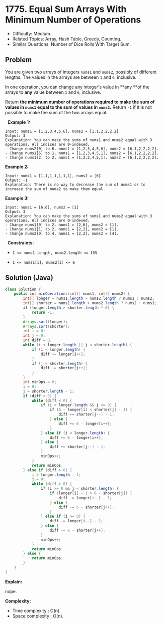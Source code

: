 # 1775. Equal Sum Arrays With Minimum Number of Operations

- Difficulty: Medium.
- Related Topics: Array, Hash Table, Greedy, Counting.
- Similar Questions: Number of Dice Rolls With Target Sum.

## Problem

You are given two arrays of integers ```nums1``` and ```nums2```, possibly of different lengths. The values in the arrays are between ```1``` and ```6```, inclusive.

In one operation, you can change any integer's value in **any **of the arrays to **any** value between ```1``` and ```6```, inclusive.

Return **the minimum number of operations required to make the sum of values in **```nums1```** equal to the sum of values in **```nums2```**.** Return ```-1```​​​​​ if it is not possible to make the sum of the two arrays equal.

 
**Example 1:**

```
Input: nums1 = [1,2,3,4,5,6], nums2 = [1,1,2,2,2,2]
Output: 3
Explanation: You can make the sums of nums1 and nums2 equal with 3 operations. All indices are 0-indexed.
- Change nums2[0] to 6. nums1 = [1,2,3,4,5,6], nums2 = [6,1,2,2,2,2].
- Change nums1[5] to 1. nums1 = [1,2,3,4,5,1], nums2 = [6,1,2,2,2,2].
- Change nums1[2] to 2. nums1 = [1,2,2,4,5,1], nums2 = [6,1,2,2,2,2].
```

**Example 2:**

```
Input: nums1 = [1,1,1,1,1,1,1], nums2 = [6]
Output: -1
Explanation: There is no way to decrease the sum of nums1 or to increase the sum of nums2 to make them equal.
```

**Example 3:**

```
Input: nums1 = [6,6], nums2 = [1]
Output: 3
Explanation: You can make the sums of nums1 and nums2 equal with 3 operations. All indices are 0-indexed. 
- Change nums1[0] to 2. nums1 = [2,6], nums2 = [1].
- Change nums1[1] to 2. nums1 = [2,2], nums2 = [1].
- Change nums2[0] to 4. nums1 = [2,2], nums2 = [4].
```

 
**Constraints:**


	
- ```1 <= nums1.length, nums2.length <= 105```
	
- ```1 <= nums1[i], nums2[i] <= 6```



## Solution (Java)

```java
class Solution {
    public int minOperations(int[] nums1, int[] nums2) {
        int[] longer = nums1.length > nums2.length ? nums1 : nums2;
        int[] shorter = nums1.length > nums2.length ? nums2 : nums1;
        if (longer.length > shorter.length * 6) {
            return -1;
        }
        Arrays.sort(longer);
        Arrays.sort(shorter);
        int i = 0;
        int j = 0;
        int diff = 0;
        while (i < longer.length || j < shorter.length) {
            if (i < longer.length) {
                diff += longer[i++];
            }
            if (j < shorter.length) {
                diff -= shorter[j++];
            }
        }
        int minOps = 0;
        i = 0;
        j = shorter.length - 1;
        if (diff < 0) {
            while (diff < 0) {
                if (i < longer.length && j >= 0) {
                    if (6 - longer[i] < shorter[j] - 1) {
                        diff += shorter[j--] - 1;
                    } else {
                        diff += 6 - longer[i++];
                    }
                } else if (i < longer.length) {
                    diff += 6 - longer[i++];
                } else {
                    diff += shorter[j--] - 1;
                }
                minOps++;
            }
            return minOps;
        } else if (diff > 0) {
            i = longer.length - 1;
            j = 0;
            while (diff > 0) {
                if (i >= 0 && j < shorter.length) {
                    if (longer[i] - 1 > 6 - shorter[j]) {
                        diff -= longer[i--] - 1;
                    } else {
                        diff -= 6 - shorter[j++];
                    }
                } else if (i >= 0) {
                    diff -= longer[i--] - 1;
                } else {
                    diff -= 6 - shorter[j++];
                }
                minOps++;
            }
            return minOps;
        } else {
            return minOps;
        }
    }
}
```

**Explain:**

nope.

**Complexity:**

* Time complexity : O(n).
* Space complexity : O(n).
